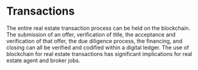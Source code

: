 # Transactions
The entire real estate transaction process can be held on the blockchain. The submission of an offer, verification of title, the acceptance and verification of that offer, the due diligence process, the financing, and closing can all be verified and codified within a digital ledger. The use of blockchain for real estate transactions has significant implications for real estate agent and broker jobs.
